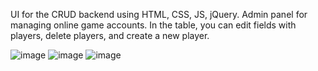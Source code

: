 UI for the CRUD backend using HTML, CSS, JS, jQuery. Admin panel for managing online game accounts. 
In the table, you can edit fields with players, delete players, and create a new player.

![image](https://github.com/dosstacy/project-frontend/assets/118104036/7a79e728-7470-48e2-8259-b76ec7f77d27)
![image](https://github.com/dosstacy/project-frontend/assets/118104036/ae86c417-aabe-49cb-92c4-e0ece92e40f8)
![image](https://github.com/dosstacy/project-frontend/assets/118104036/b2e2a876-9ba6-4c82-81cf-064bf5240cd5)



